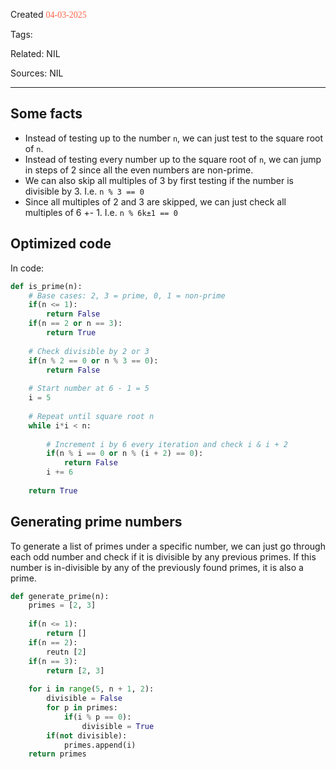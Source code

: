 
Created <font style="color:tomato; font-family:Consolas;">04-03-2025</font>

Tags: 

Related: NIL

Sources: NIL

****

## Some facts

- Instead of testing up to the number `n`, we can just test to the square root of `n`.
- Instead of testing every number up to the square root of `n`, we can jump in steps of 2 since all the even numbers are non-prime.
- We can also skip all multiples of 3 by first testing if the number is divisible by 3. I.e. `n % 3 == 0`
- Since all multiples of 2 and 3 are skipped, we can just check all multiples of 6 +- 1. I.e. `n % 6k±1 == 0`

## Optimized code

In code:

````python
def is_prime(n):
	# Base cases: 2, 3 = prime, 0, 1 = non-prime
    if(n <= 1):
        return False
    if(n == 2 or n == 3):
        return True
    
	# Check divisible by 2 or 3
    if(n % 2 == 0 or n % 3 == 0):
        return False
    
	# Start number at 6 - 1 = 5
    i = 5
    
	# Repeat until square root n 
    while i*i < n:
	    
	    # Increment i by 6 every iteration and check i & i + 2
        if(n % i == 0 or n % (i + 2) == 0):
            return False
        i += 6
    
    return True
````


## Generating prime numbers

To generate a list of primes under a specific number, we can just go through each odd number and check if it is divisible by any previous primes. If this number is in-divisible by any of the previously found primes, it is also a prime.

````python
def generate_prime(n):
    primes = [2, 3]
	
    if(n <= 1):
        return []
    if(n == 2):
        reutn [2]
    if(n == 3):
        return [2, 3]
	
    for i in range(5, n + 1, 2):
        divisible = False
        for p in primes:
            if(i % p == 0):
                divisible = True
        if(not divisible):
            primes.append(i)
    return primes
````